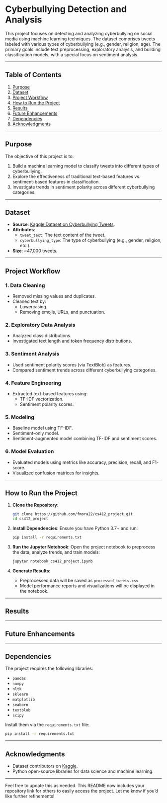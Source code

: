 # **Cyberbullying Detection and Analysis**

This project focuses on detecting and analyzing cyberbullying on social media using machine learning techniques. The dataset comprises tweets labeled with various types of cyberbullying (e.g., gender, religion, age). The primary goals include text preprocessing, exploratory analysis, and building classification models, with a special focus on sentiment analysis.

---

## **Table of Contents**
1. [Purpose](#purpose)
2. [Dataset](#dataset)
3. [Project Workflow](#project-workflow)
4. [How to Run the Project](#how-to-run-the-project)
5. [Results](#results)
6. [Future Enhancements](#future-enhancements)
7. [Dependencies](#dependencies)
8. [Acknowledgments](#acknowledgments)

---

## **Purpose**

The objective of this project is to:
1. Build a machine learning model to classify tweets into different types of cyberbullying.
2. Explore the effectiveness of traditional text-based features vs. sentiment-based features in classification.
3. Investigate trends in sentiment polarity across different cyberbullying categories.

---

## **Dataset**

- **Source**: [Kaggle Dataset on Cyberbullying Tweets]([https://www.kaggle.com/datasets](https://kaggle.com/datasets/andrewmvd/cyberbullying-classification/code)).
- **Attributes**:
  - `tweet_text`: The text content of the tweet.
  - `cyberbullying_type`: The type of cyberbullying (e.g., gender, religion, etc.).
- **Size**: ~47,000 tweets.

---

## **Project Workflow**

### **1. Data Cleaning**
- Removed missing values and duplicates.
- Cleaned text by:
  - Lowercasing.
  - Removing emojis, URLs, and punctuation.

### **2. Exploratory Data Analysis**
- Analyzed class distributions.
- Investigated text length and token frequency distributions.

### **3. Sentiment Analysis**
- Used sentiment polarity scores (via TextBlob) as features.
- Compared sentiment trends across different cyberbullying categories.

### **4. Feature Engineering**
- Extracted text-based features using:
  - TF-IDF vectorization.
  - Sentiment polarity scores.

### **5. Modeling**
- Baseline model using TF-IDF.
- Sentiment-only model.
- Sentiment-augmented model combining TF-IDF and sentiment scores.

### **6. Model Evaluation**
- Evaluated models using metrics like accuracy, precision, recall, and F1-score.
- Visualized confusion matrices for insights.

---

## **How to Run the Project**

1. **Clone the Repository**:
   ```bash
   git clone https://github.com/fmora22/cs412_project.git
   cd cs412_project
   ```

2. **Install Dependencies**:
   Ensure you have Python 3.7+ and run:
   ```bash
   pip install -r requirements.txt
   ```

3. **Run the Jupyter Notebook**:
   Open the project notebook to preprocess the data, analyze trends, and train models:
   ```bash
   jupyter notebook cs412_project.ipynb
   ```

4. **Generate Results**:
   - Preprocessed data will be saved as `processed_tweets.csv`.
   - Model performance reports and visualizations will be displayed in the notebook.

---

## **Results**


---

## **Future Enhancements**

---

## **Dependencies**
The project requires the following libraries:
- `pandas`
- `numpy`
- `nltk`
- `sklearn`
- `matplotlib`
- `seaborn`
- `textblob`
- `scipy`

Install them via the `requirements.txt` file:
```bash
pip install -r requirements.txt
```

---

## **Acknowledgments**
- Dataset contributors on [Kaggle](https://www.kaggle.com/).
- Python open-source libraries for data science and machine learning.

---

Feel free to update this as needed. This README now includes your repository link for others to easily access the project. Let me know if you’d like further refinements!
